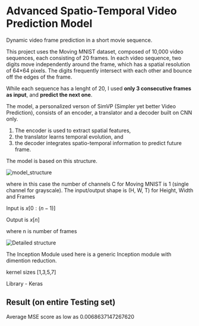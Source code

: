 # Advanced Spatio-Temporal Video Prediction Model
Dynamic video frame prediction in a short movie sequence. 

This project uses the Moving MNIST dataset, composed of 10,000 video sequences, each consisting of 20 frames. In each video sequence, two digits move independently around the frame, which has a spatial resolution of 64×64 pixels. The digits frequently intersect with each other and bounce off the edges of the frame.

While each sequence has a lenght of 20, I used **only 3 consecutive frames as input**, and **predict the next one**.

The model, a personalized verson of SimVP (Simpler yet better Video Prediction), consists of an encoder, a
translator and a decoder built on CNN only.
1. The encoder is used to extract spatial features,
2. the translator learns temporal evolution, and
3. the decoder integrates spatio-temporal information to predict future frame.

The model is based on this structure.

![model_structure](https://github.com/KGhosh-bot/Next_frame_prediction/assets/76099938/ff8723c2-c837-4543-9afb-29c7c0f8d2c5)

where in this case the number of channels C for Moving MNIST is 1 (single channel for grayscale).
The input/output shape is (H, W, T) for Height, Width and Frames

Input is $x[0 : (n-1)]$

Output is $x[n]$

where n is number of frames

![Detailed structure](https://github.com/KGhosh-bot/Next_frame_prediction/assets/76099938/c6e7a186-020b-4feb-99aa-9a5cff03f501)

The Inception Module used here is a generic Inception module with dimention reduction.

kernel sizes [1,3,5,7]

Library - Keras

## Result (on entire Testing set)
Average MSE score as low as 0.0068637147267620
